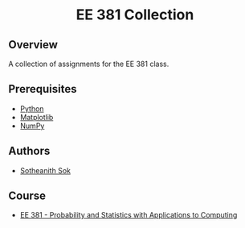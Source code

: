 <h1 align="center" style="border: none">EE 381 Collection</h1>

## Overview
A collection of assignments for the EE 381 class.

## Prerequisites
 - [Python](https://www.python.org/)
 - [Matplotlib](https://matplotlib.org/)
 - [NumPy](https://numpy.org/)

## Authors
 - [Sotheanith Sok](https://github.com/sotheanith)

## Course
 - [EE 381 - Probability and Statistics with Applications to Computing](http://catalog.csulb.edu/preview_course_nopop.php?catoid=5&coid=40854)
